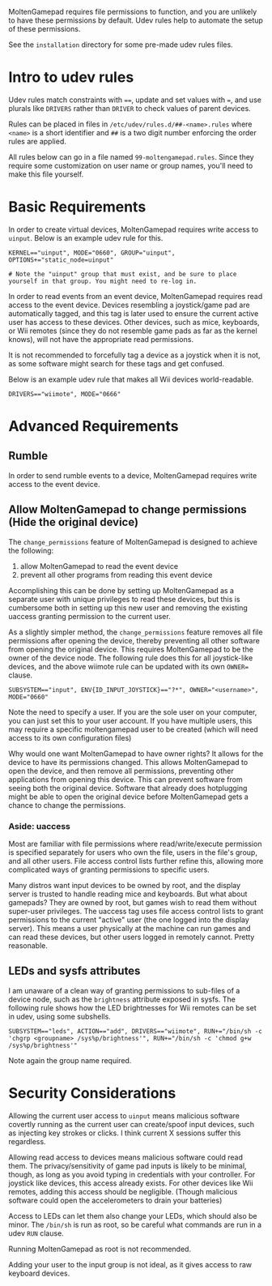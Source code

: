 MoltenGamepad requires file permissions to function, and you are unlikely to have these permissions by default. Udev rules help to automate the setup of these permissions.

See the `installation` directory for some pre-made udev rules files.

# Intro to udev rules

Udev rules match constraints with `==`, update and set values with `=`, and use plurals like `DRIVERS` rather than `DRIVER` to check values of parent devices.

Rules can be placed in files in `/etc/udev/rules.d/##-<name>.rules` where `<name>` is a short identifier and `##` is a two digit number enforcing the order rules are applied.

All rules below can go in a file named `99-moltengamepad.rules`. Since they require some customization on user name or group names, you'll need to make this file yourself.

# Basic Requirements

In order to create virtual devices, MoltenGamepad requires write access to `uinput`. Below is an example udev rule for this.

    KERNEL=="uinput", MODE="0660", GROUP="uinput", OPTIONS+="static_node=uinput"
    
    # Note the "uinput" group that must exist, and be sure to place yourself in that group. You might need to re-log in.

In order to read events from an event device, MoltenGamepad requires read access to the event device. Devices resembling a joystick/game pad are automatically tagged, and this tag is later used to ensure the current active user has access to these devices. Other devices, such as mice, keyboards, or Wii remotes (since they do not resemble game pads as far as the kernel knows), will not have the appropriate read permissions.

It is not recommended to forcefully tag a device as a joystick when it is not, as some software might search for these tags and get confused.

Below is an example udev rule that makes all Wii devices world-readable.

    DRIVERS=="wiimote", MODE="0666"

# Advanced Requirements

## Rumble

In order to send rumble events to a device, MoltenGamepad requires write access to the event device.

## Allow MoltenGamepad to change permissions (Hide the original device)

The `change_permissions` feature of MoltenGamepad is designed to achieve the following:

1. allow MoltenGamepad to read the event device
2. prevent all other programs from reading this event device

Accomplishing this can be done by setting up MoltenGamepad as a separate user with unique privileges to read these devices, but this is cumbersome both in setting up this new user and removing the existing uaccess granting permission to the current user.

As a slightly simpler method, the `change_permissions` feature removes all file permissions after opening the device, thereby preventing all other software from opening the original device. This requires MoltenGamepad to be the owner of the device node. The following rule does this for all joystick-like devices, and the above wiimote rule can be updated with its own `OWNER=` clause.

    SUBSYSTEM=="input", ENV{ID_INPUT_JOYSTICK}=="?*", OWNER="<username>", MODE="0660"

Note the need to specify a user. If you are the sole user on your computer, you can just set this to your user account. If you have multiple users, this may require a specific moltengamepad user to be created (which will need access to its own configuration files)

Why would one want MoltenGamepad to have owner rights? It allows for the device to have its permissions changed. This allows MoltenGamepad to open the device, and then remove all permissions, preventing other applications from opening this device. This can prevent software from seeing both the original device. Software that already does hotplugging might be able to open the original device before MoltenGamepad gets a chance to change the permissions.

### Aside: uaccess

Most are familiar with file permissions where read/write/execute permission is specified separately for users who own the file, users in the file's group, and all other users. File access control lists further refine this, allowing more complicated ways of granting permissions to specific users.

Many distros want input devices to be owned by root, and the display server is trusted to handle reading mice and keyboards. But what about gamepads? They are owned by root, but games wish to read them without super-user privileges. The uaccess tag uses file access control lists to grant permissions to the current "active" user (the one logged into the display server). This means a user physically at the machine can run games and can read these devices, but other users logged in remotely cannot. Pretty reasonable.



## LEDs and sysfs attributes

I am unaware of a clean way of granting permissions to sub-files of a device node, such as the `brightness` attribute exposed in sysfs. The following rule shows how the LED brightnesses for Wii remotes can be set in udev, using some subshells.


    SUBSYSTEM=="leds", ACTION=="add", DRIVERS=="wiimote", RUN+="/bin/sh -c 'chgrp <groupname> /sys%p/brightness'", RUN+="/bin/sh -c 'chmod g+w /sys%p/brightness'"

Note again the group name required.

# Security Considerations

Allowing the current user access to `uinput` means malicious software covertly running as the current user can create/spoof input devices, such as injecting key strokes or clicks. I think current X sessions suffer this regardless.

Allowing read access to devices means malicious software could read them. The privacy/sensitivity of game pad inputs is likely to be minimal, though, as long as you avoid typing in credentials with your controller. For joystick like devices, this access already exists. For other devices like Wii remotes, adding this access should be negligible. (Though malicious software could open the accelerometers to drain your batteries)

Access to LEDs can let them also change your LEDs, which should also be minor. The `/bin/sh` is run as root, so be careful what commands are run in a udev `RUN` clause.

Running MoltenGamepad as root is not recommended.

Adding your user to the input group is not ideal, as it gives access to raw keyboard devices.

